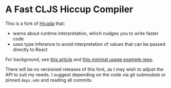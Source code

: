 # A Fast CLJS Hiccup Compiler

This is a fork of [Hicada](https://github.com/rauhs/hicada) that:

+ warns about runtime interpretation, which nudges you to write faster code
+ uses type inference to avoid interpretation of values that can be passed directly to React

For background, see [this article](https://kevinlynagh.com/notes/fast-cljs-react-templates/) and [this minimal usage example repo](https://github.com/lynaghk/cljs-hiccup-inference).

There will be no versioned releases of this fork, as I may wish to adjust the API to suit my needs.
I suggest depending on the code via git submodule or pinned `deps.edn` and reading all commits.
